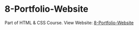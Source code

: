 # 8-Portfolio-Website
Part of HTML &amp; CSS Course.
View Website: [8-Portfolio-Website](https://nirmal-palanichamy.github.io/8-Portfolio-Website/)
